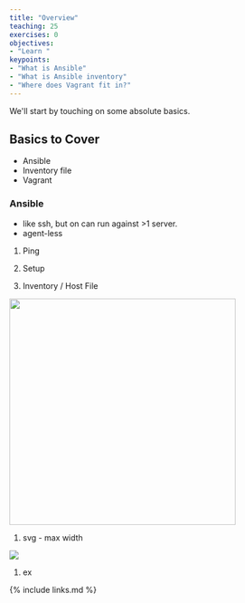 ```yaml
---
title: "Overview"
teaching: 25
exercises: 0
objectives:
- "Learn "
keypoints:
- "What is Ansible"
- "What is Ansible inventory"
- "Where does Vagrant fit in?"
---
```


We'll start by touching on some absolute basics.

## Basics to Cover

* Ansible
* Inventory file
* Vagrant

### Ansible

* like ssh, but on can run against >1 server.
* agent-less

1. Ping

1. Setup

1. Inventory / Host File
  <img src="{{ page.root }}/fig/diag-0x.svg" width="400" height="400"/>

1.  svg - max width

  <img src="{{ page.root }}/fig/diag-0x.svg" max-width="400"/>

1. ex


{% include links.md %}
